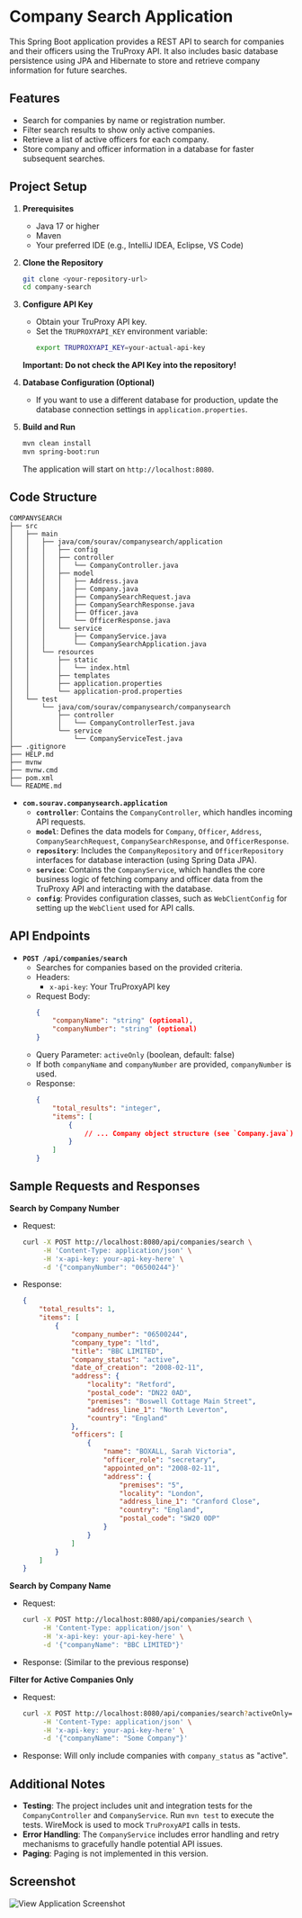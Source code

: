 # Company Search Application

This Spring Boot application provides a REST API to search for companies and their officers using the TruProxy API. It also includes basic database persistence using JPA and Hibernate to store and retrieve company information for future searches.

## Features

- Search for companies by name or registration number.
- Filter search results to show only active companies.
- Retrieve a list of active officers for each company.
- Store company and officer information in a database for faster subsequent searches.

## Project Setup

1. **Prerequisites**
   - Java 17 or higher
   - Maven 
   - Your preferred IDE (e.g., IntelliJ IDEA, Eclipse, VS Code)

2. **Clone the Repository**
   ```bash
   git clone <your-repository-url>
   cd company-search
   ```

3. **Configure API Key**
   - Obtain your TruProxy API key.
   - Set the `TRUPROXYAPI_KEY` environment variable:
     ```bash
     export TRUPROXYAPI_KEY=your-actual-api-key
     ```
   **Important: Do not check the API Key into the repository!**

4. **Database Configuration (Optional)**
   - If you want to use a different database for production, update the database connection settings in `application.properties`.

5. **Build and Run**
   ```bash
   mvn clean install
   mvn spring-boot:run
   ```
   The application will start on `http://localhost:8080`.

## Code Structure

```
COMPANYSEARCH
├── src
│   ├── main
│   │   ├── java/com/sourav/companysearch/application
│   │   │   ├── config
│   │   │   ├── controller
│   │   │   │   └── CompanyController.java
│   │   │   ├── model
│   │   │   │   ├── Address.java
│   │   │   │   ├── Company.java
│   │   │   │   ├── CompanySearchRequest.java
│   │   │   │   ├── CompanySearchResponse.java
│   │   │   │   ├── Officer.java
│   │   │   │   └── OfficerResponse.java
│   │   │   └── service
│   │   │       ├── CompanyService.java
│   │   │       └── CompanySearchApplication.java
│   │   └── resources
│   │       ├── static
│   │       │   └── index.html
│   │       ├── templates
│   │       ├── application.properties
│   │       └── application-prod.properties
│   └── test
│       └── java/com/sourav/companysearch/companysearch
│           ├── controller
│           │   └── CompanyControllerTest.java
│           └── service
│               └── CompanyServiceTest.java
├── .gitignore
├── HELP.md
├── mvnw
├── mvnw.cmd
├── pom.xml
└── README.md
```

- **`com.sourav.companysearch.application`**
  - **`controller`**: Contains the `CompanyController`, which handles incoming API requests.
  - **`model`**: Defines the data models for `Company`, `Officer`, `Address`, `CompanySearchRequest`, `CompanySearchResponse`, and `OfficerResponse`.
  - **`repository`**: Includes the `CompanyRepository` and `OfficerRepository` interfaces for database interaction (using Spring Data JPA).
  - **`service`**: Contains the `CompanyService`, which handles the core business logic of fetching company and officer data from the TruProxy API and interacting with the database.
  - **`config`**: Provides configuration classes, such as `WebClientConfig` for setting up the `WebClient` used for API calls.

## API Endpoints

- **`POST /api/companies/search`**
  - Searches for companies based on the provided criteria.
  - Headers:
    - `x-api-key`: Your TruProxyAPI key
  - Request Body:
    ```json
    {
        "companyName": "string" (optional),
        "companyNumber": "string" (optional)
    }
    ```
  - Query Parameter: `activeOnly` (boolean, default: false)
  - If both `companyName` and `companyNumber` are provided, `companyNumber` is used.
  - Response:
    ```json
    {
        "total_results": "integer",
        "items": [
            { 
                // ... Company object structure (see `Company.java`)
            }
        ]
    }
    ```

## Sample Requests and Responses

**Search by Company Number**

- Request:
  ```bash
  curl -X POST http://localhost:8080/api/companies/search \
       -H 'Content-Type: application/json' \
       -H 'x-api-key: your-api-key-here' \
       -d '{"companyNumber": "06500244"}'
  ```

- Response:
  ```json
  {
      "total_results": 1,
      "items": [
          {
              "company_number": "06500244",
              "company_type": "ltd",
              "title": "BBC LIMITED",
              "company_status": "active",
              "date_of_creation": "2008-02-11",
              "address": { 
                  "locality": "Retford",
                  "postal_code": "DN22 0AD",
                  "premises": "Boswell Cottage Main Street",
                  "address_line_1": "North Leverton",
                  "country": "England"
              },
              "officers": [
                  {
                      "name": "BOXALL, Sarah Victoria",
                      "officer_role": "secretary",
                      "appointed_on": "2008-02-11",
                      "address": { 
                          "premises": "5",
                          "locality": "London",
                          "address_line_1": "Cranford Close",
                          "country": "England",
                          "postal_code": "SW20 0DP"
                      }
                  }
              ]
          }
      ]
  }
  ```

**Search by Company Name**

- Request:
  ```bash
  curl -X POST http://localhost:8080/api/companies/search \
       -H 'Content-Type: application/json' \
       -H 'x-api-key: your-api-key-here' \
       -d '{"companyName": "BBC LIMITED"}'
  ```

- Response: (Similar to the previous response)

**Filter for Active Companies Only**

- Request:
  ```bash
  curl -X POST http://localhost:8080/api/companies/search?activeOnly=true \
       -H 'Content-Type: application/json' \
       -H 'x-api-key: your-api-key-here' \
       -d '{"companyName": "Some Company"}' 
  ```

- Response: Will only include companies with `company_status` as "active".

## Additional Notes

- **Testing**: The project includes unit and integration tests for the `CompanyController` and `CompanyService`. Run `mvn test` to execute the tests. WireMock is used to mock `TruProxyAPI` calls in tests.
- **Error Handling**: The `CompanyService` includes error handling and retry mechanisms to gracefully handle potential API issues.
- **Paging**: Paging is not implemented in this version.


## Screenshot

![View Application Screenshot](https://drive.google.com/file/d/1lx2r_rOoDmrtucIbOT7yegjSXNv4oLtm/view?usp=drive_link)


